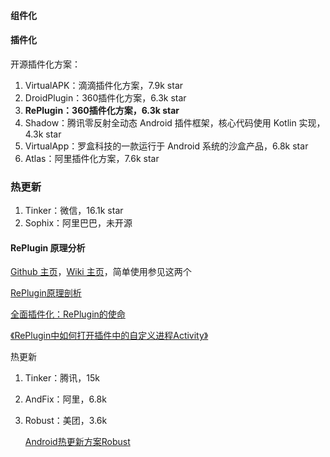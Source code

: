 #### 组件化



#### 插件化

开源插件化方案：

1. VirtualAPK：滴滴插件化方案，7.9k star
2. DroidPlugin：360插件化方案，6.3k star
3. **RePlugin：360插件化方案，6.3k star**
4. Shadow：腾讯零反射全动态 Android 插件框架，核心代码使用 Kotlin 实现，4.3k star
5. VirtualApp：罗盒科技的一款运行于 Android 系统的沙盒产品，6.8k star
6. Atlas：阿里插件化方案，7.6k star

### 热更新

1. Tinker：微信，16.1k star
2. Sophix：阿里巴巴，未开源

#### RePlugin 原理分析

[Github 主页](https://github.com/Qihoo360/RePlugin)，[Wiki 主页](https://github.com/Qihoo360/RePlugin/wiki)，简单使用参见这两个

[RePlugin原理剖析](https://www.bookstack.cn/read/RePlugin/e4634c748784f5e8.md)

[全面插件化：RePlugin的使命](https://mp.weixin.qq.com/s?__biz=MzUxMzcxMzE5Ng==&mid=2247488237&idx=1&sn=477d32770ab3c57f2ad6af957be55677&source=41#wechat_redirect)

[《RePlugin中如何打开插件中的自定义进程Activity》](https://mp.weixin.qq.com/s/IpNcyTjML16og4LrxjxFmQ)









热更新

1. Tinker：腾讯，15k

2. AndFix：阿里，6.8k

3. Robust：美团，3.6k

   [Android热更新方案Robust](https://zhuanlan.zhihu.com/p/22495059)

   